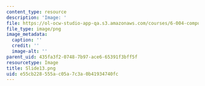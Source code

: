 ```yaml
---
content_type: resource
description: 'Image: '
file: https://ol-ocw-studio-app-qa.s3.amazonaws.com/courses/6-004-computation-structures-spring-2017/e55cb228555ac05a7c3a0b41934740fc_Slide13.png
file_type: image/png
image_metadata:
  caption: ''
  credit: ''
  image-alt: ''
parent_uid: 435fa3f2-0748-7b97-ace6-65391f3bff5f
resourcetype: Image
title: Slide13.png
uid: e55cb228-555a-c05a-7c3a-0b41934740fc
---
```

